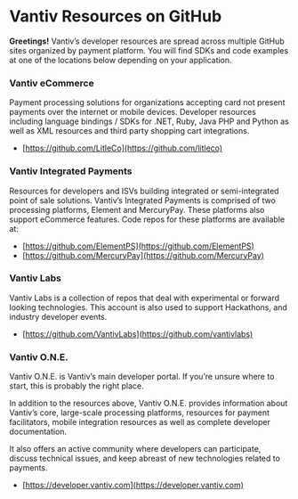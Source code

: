 # Vantiv Resources on GitHub
**Greetings!** Vantiv’s developer resources are spread across multiple GitHub sites organized by payment platform.  You will find SDKs and code examples at one of the locations below depending on your application.
### Vantiv eCommerce
Payment processing solutions for organizations accepting card not present payments over the internet or mobile devices.  Developer resources including language bindings / SDKs for .NET, Ruby, Java PHP and Python as well as XML resources and third party shopping cart integrations.

* [https://github.com/LitleCo](https://github.com/litleco)
### Vantiv Integrated Payments
Resources for developers and ISVs building integrated or semi-integrated point of sale solutions.  Vantiv’s Integrated Payments is comprised of two processing platforms, Element and MercuryPay. These platforms also support eCommerce features. Code repos for these platforms are available at:

* [https://github.com/ElementPS](https://github.com/ElementPS)
* [https://github.com/MercuryPay](https://github.com/MercuryPay)
### Vantiv Labs
Vantiv Labs is a collection of repos that deal with experimental or forward looking technologies.  This account is also used to support Hackathons, and industry developer events.

* [https://github.com/VantivLabs](https://github.com/vantivlabs)
### Vantiv O.N.E.
Vantiv O.N.E. is Vantiv’s main developer portal. If you’re unsure where to start, this is probably the right place. 

In addition to the resources above, Vantiv O.N.E. provides information about Vantiv’s core, large-scale processing platforms, resources for payment facilitators, mobile integration resources as well as complete developer documentation. 

It also offers an active community where developers can participate, discuss technical issues, and keep abreast of new technologies related to payments.
* [https://developer.vantiv.com](https://developer.vantiv.com)




